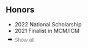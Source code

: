 ## Honors

<ul style="margin:0 0 5px;">
  <li><autocolor>2022 National Scholarship</autocolor></li> 
<!--   <li><autocolor>SJTU Excellent Undergraduate: 2023 Spring</autocolor></li> -->
<!--   <li><autocolor>Shao Ch’iu Alumni Scholarship: 2021 Fall</autocolor></li> -->
<!--   <li><autocolor>Kwang-Hua Scholarship: 2020 Fall</autocolor></li> -->
<!--   <li><autocolor>SJTU Excellence Scholarship: 2023 Fall, 2022 Fall, 2021 Fall, 2020 Fall</autocolor></li> -->
<!--   <li><autocolor>SJTU Academic Progress Scholarship: 2021 Fall</autocolor></li> -->
<!--   <li><autocolor>SJTU Merit Student: 2021 Fall</autocolor></li> -->
<!--   <li><autocolor>SJTU Excellent League Member: 2024 Spring, 2022 Spring, 2020 Spring</autocolor></li> -->
<!--   <li><autocolor>Top-5 in ICCV 2023 Workshop on Computer Vision for Automated Medical Diagnosis CXR-LT Competition</autocolor></li> -->
  <li><autocolor>2021 Finalist in MCM/ICM</autocolor></li>
<!--   <li><autocolor>Second Prize of 2020 National Undergraduate Mathematics Competition</autocolor></li> -->
</ul>

<html lang="en">
<head>
<meta charset="UTF-8">
<meta name="viewport" content="width=device-width, initial-scale=1.0">
<title>Toggle Example</title>
<style>
    .icon {
        display: inline-block;
        transition: transform 0.3s ease-in-out;
        transform: rotate(0deg); /* Initial state pointing right */
    }

    .icon.up {
        transform: rotate(90deg); /* Rotates to point down */
    }

    #honorsList {
        margin: 0 0 5px;
        display: none;
    }

    button {
        background-color: transparent;
        border: none;
        cursor: pointer;
        display: flex;
        align-items: center;
        padding: 5px;
        margin-top: -5px; /* Adjust as needed for alignment */
    }

    button:focus {
        outline: none;
    }

    .button-text {
        margin-left: 5px;
        font-size: 14px;
        color: gray;
    }
</style>
</head>
<body>

<button onclick="toggleList()">
    <span class="icon">➡️</span>
    <span class="button-text">Show all</span>
</button>
<ul id="honorsList">
       <li><autocolor>2023 SJTU Excellent Undergraduate</autocolor></li>
       <li><autocolor>2021 Shao Ch’iu Alumni Scholarship</autocolor></li>
       <li><autocolor>2020 Kwang-Hua Scholarship</autocolor></li>
       <li><autocolor>2020/2021/2022/2023 SJTU Excellence Scholarship</autocolor></li>
       <li><autocolor>2021 SJTU Academic Progress Scholarship</autocolor></li> 
       <li><autocolor>2021 SJTU Merit Student</autocolor></li>
       <li><autocolor>2020/2022/2024 SJTU Excellent League Member: 2024 Spring, 2022 Spring, 2020 Spring</autocolor></li> 
       <li><autocolor>2020 Second Prize of National Undergraduate Mathematics Competition</autocolor></li> 
</ul>

<script>
function toggleList() {
    var list = document.getElementById('honorsList');
    var icon = document.querySelector('.icon');
    if (list.style.display === 'none') {
        list.style.display = 'block';
        icon.classList.add('up');
    } else {
        list.style.display = 'none';
        icon.classList.remove('up');
    }
}
</script>

</body>
</html>
